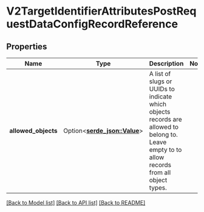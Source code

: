 # V2TargetIdentifierAttributesPostRequestDataConfigRecordReference

## Properties

Name | Type | Description | Notes
------------ | ------------- | ------------- | -------------
**allowed_objects** | Option<[**serde_json::Value**](.md)> | A list of slugs or UUIDs to indicate which objects records are allowed to belong to. Leave empty to to allow records from all object types. | 

[[Back to Model list]](../README.md#documentation-for-models) [[Back to API list]](../README.md#documentation-for-api-endpoints) [[Back to README]](../README.md)


